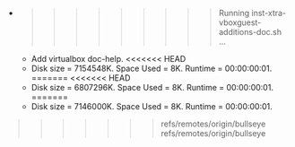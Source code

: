 * >>>>>>>>> Running inst-xtra-vboxguest-additions-doc.sh ...
  * Add virtualbox doc-help.
<<<<<<< HEAD
  * Disk size = 7154548K. Space Used = 8K. Runtime = 00:00:00:01.
=======
<<<<<<< HEAD
  * Disk size = 6807296K. Space Used = 8K. Runtime = 00:00:00:01.
=======
  * Disk size = 7146000K. Space Used = 8K. Runtime = 00:00:00:01.
>>>>>>> refs/remotes/origin/bullseye
>>>>>>> refs/remotes/origin/bullseye
